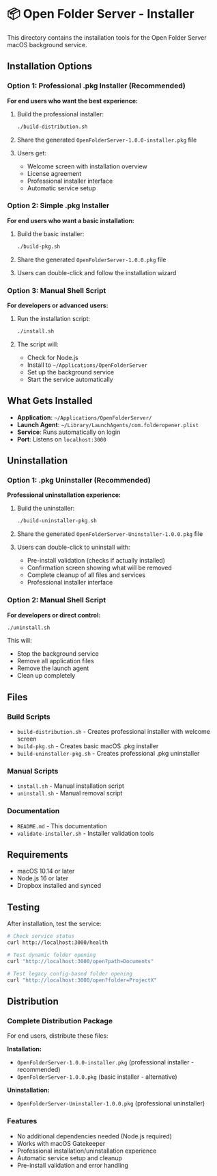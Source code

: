 # 📦 Open Folder Server - Installer

This directory contains the installation tools for the Open Folder Server macOS background service.

## Installation Options

### Option 1: Professional .pkg Installer (Recommended)
**For end users who want the best experience:**

1. Build the professional installer:
   ```bash
   ./build-distribution.sh
   ```

2. Share the generated `OpenFolderServer-1.0.0-installer.pkg` file

3. Users get:
   - Welcome screen with installation overview
   - License agreement
   - Professional installer interface
   - Automatic service setup

### Option 2: Simple .pkg Installer
**For end users who want a basic installation:**

1. Build the basic installer:
   ```bash
   ./build-pkg.sh
   ```

2. Share the generated `OpenFolderServer-1.0.0.pkg` file

3. Users can double-click and follow the installation wizard

### Option 3: Manual Shell Script
**For developers or advanced users:**

1. Run the installation script:
   ```bash
   ./install.sh
   ```

2. The script will:
   - Check for Node.js
   - Install to `~/Applications/OpenFolderServer`
   - Set up the background service
   - Start the service automatically

## What Gets Installed

- **Application**: `~/Applications/OpenFolderServer/`
- **Launch Agent**: `~/Library/LaunchAgents/com.folderopener.plist`
- **Service**: Runs automatically on login
- **Port**: Listens on `localhost:3000`

## Uninstallation

### Option 1: .pkg Uninstaller (Recommended)
**Professional uninstallation experience:**

1. Build the uninstaller:
   ```bash
   ./build-uninstaller-pkg.sh
   ```

2. Share the generated `OpenFolderServer-Uninstaller-1.0.0.pkg` file

3. Users can double-click to uninstall with:
   - Pre-install validation (checks if actually installed)
   - Confirmation screen showing what will be removed
   - Complete cleanup of all files and services
   - Professional installer interface

### Option 2: Manual Shell Script
**For developers or direct control:**

```bash
./uninstall.sh
```

This will:
- Stop the background service
- Remove all application files
- Remove the launch agent
- Clean up completely

## Files

### Build Scripts
- `build-distribution.sh` - Creates professional installer with welcome screen
- `build-pkg.sh` - Creates basic macOS .pkg installer
- `build-uninstaller-pkg.sh` - Creates professional .pkg uninstaller

### Manual Scripts
- `install.sh` - Manual installation script
- `uninstall.sh` - Manual removal script

### Documentation
- `README.md` - This documentation
- `validate-installer.sh` - Installer validation tools

## Requirements

- macOS 10.14 or later
- Node.js 16 or later
- Dropbox installed and synced

## Testing

After installation, test the service:
```bash
# Check service status
curl http://localhost:3000/health

# Test dynamic folder opening
curl "http://localhost:3000/open?path=Documents"

# Test legacy config-based folder opening
curl "http://localhost:3000/open?folder=ProjectX"
```

## Distribution

### Complete Distribution Package
For end users, distribute these files:

**Installation:**
- `OpenFolderServer-1.0.0-installer.pkg` (professional installer - recommended)
- `OpenFolderServer-1.0.0.pkg` (basic installer - alternative)

**Uninstallation:**
- `OpenFolderServer-Uninstaller-1.0.0.pkg` (professional uninstaller)

### Features
- No additional dependencies needed (Node.js required)
- Works with macOS Gatekeeper
- Professional installation/uninstallation experience
- Automatic service setup and cleanup
- Pre-install validation and error handling